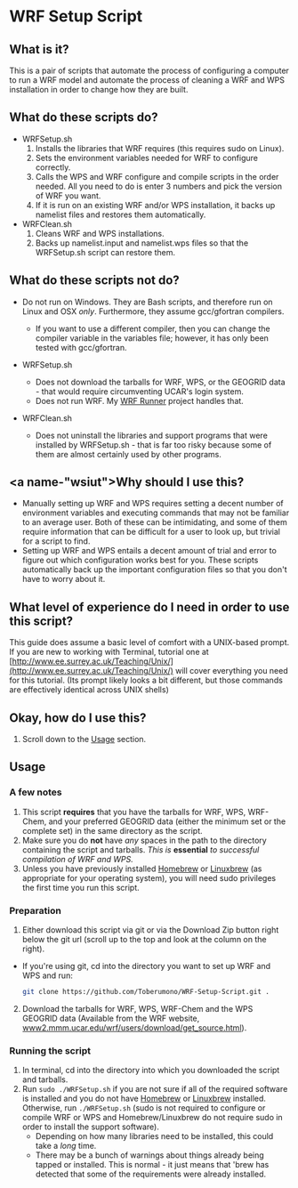 # <a name="Readme"></a><a name="readme"></a>WRF Setup Script
## <a name="wii"></a>What is it?
This is a pair of scripts that automate the process of configuring a computer to run a WRF model and automate the process of cleaning a WRF and WPS installation in order to change how they are built.

## <a name="wdtsd"></a>What do these scripts do?

+ WRFSetup.sh
	1. Installs the libraries that WRF requires (this requires sudo on Linux).
	2. Sets the environment variables needed for WRF to configure correctly.
	3. Calls the WPS and WRF configure and compile scripts in the order needed.  All you need to do is enter 3 numbers and pick the version of WRF you want.
	4. If it is run on an existing WRF and/or WPS installation, it backs up namelist files and restores them automatically.
+ WRFClean.sh
	1. Cleans WRF and WPS installations.
	2. Backs up namelist.input and namelist.wps files so that the WRFSetup.sh script can restore them.

## <a name="wdtsnd"></a>What do these scripts not do?

* Do not run on Windows.  They are Bash scripts, and therefore run on Linux and OSX *only*.  Furthermore, they assume gcc/gfortran compilers.
	+ If you want to use a different compiler, then you can change the compiler variable in the variables file; however, it has only been tested with gcc/gfortran.

* WRFSetup.sh
	+ Does not download the tarballs for WRF, WPS, or the GEOGRID data - that would require circumventing UCAR's login system.
	+ Does not run WRF.  My [WRF Runner](https://github.com/toberumono/WRF-Runner) project handles that.
* WRFClean.sh
	+ Does not uninstall the libraries and support programs that were installed by WRFSetup.sh - that is far too risky because some of them are almost certainly used by other programs.

## <a name-"wsiut"></a>Why should I use this?

* Manually setting up WRF and WPS requires setting a decent number of environment variables and executing commands that may not be familiar to an average user.
	Both of these can be intimidating, and some of them require information that can be difficult for a user to look up, but trivial for a script to find.
* Setting up WRF and WPS entails a decent amount of trial and error to figure out which configuration works best for you.
	These scripts automatically back up the important configuration files so that you don't have to worry about it.

## <a name="wloediniotuts"></a>What level of experience do I need in order to use this script?
This guide does assume a basic level of comfort with a UNIX-based prompt. If you are new to working with Terminal, tutorial one at [http://www.ee.surrey.ac.uk/Teaching/Unix/](http://www.ee.surrey.ac.uk/Teaching/Unix/) will cover everything you need for this tutorial. (Its prompt likely looks a bit different, but those commands are effectively identical across UNIX shells)

## Okay, how do I use this?

1. Scroll down to the [Usage](#Usage) section.

## <a name="Usage"></a><a name="usage"></a>Usage
### A few notes

1. This script **requires** that you have the tarballs for WRF, WPS, WRF-Chem, and your preferred GEOGRID data (either the minimum set or the complete set) in the same directory as the script.
2. Make sure you do **not** have *any* spaces in the path to the directory containing the script and tarballs.  *This is* **essential** *to successful compilation of WRF and WPS.*
3. Unless you have previously installed [Homebrew](http://brew.sh) or [Linuxbrew](https://github.com/Homebrew/linuxbrew) (as appropriate for your operating system), you will need sudo privileges the first time you run this script.

### Preparation
1. Either download this script via git or via the Download Zip button right below the git url (scroll up to the top and look at the column on the right).
  + If you're using git, cd into the directory you want to set up WRF and WPS and run:

  	```bash
  	git clone https://github.com/Toberumono/WRF-Setup-Script.git .
  	```
2. Download the tarballs for WRF, WPS, WRF-Chem and the WPS GEOGRID data (Available from the WRF website, [www2.mmm.ucar.edu/wrf/users/download/get_source.html](www2.mmm.ucar.edu/wrf/users/download/get_source.html)).

### Running the script
1. In terminal, cd into the directory into which you downloaded the script and tarballs.
2. Run `sudo ./WRFSetup.sh` if you are not sure if all of the required software is installed and you do not have [Homebrew](http://brew.sh) or [Linuxbrew](https://github.com/Homebrew/linuxbrew) installed.  Otherwise, run `./WRFSetup.sh` (sudo is not required to configure or compile WRF or WPS and Homebrew/Linuxbrew do not require sudo in order to install the support software).
	+ Depending on how many libraries need to be installed, this could take a *long* time.
	+ There may be a bunch of warnings about things already being tapped or installed.  This is normal - it just means that 'brew has detected that some of the requirements were already installed.
